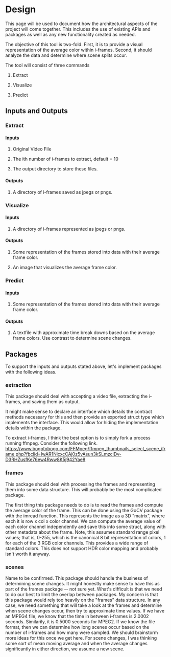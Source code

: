 # Design

This page will be used to document how the architectural aspects of the project 
will come together. This includes the use of existing APIs and packages as well 
as any new functionality created as needed.


The objective of this tool is two-fold. First, it is to provide a visual representation of the average color within i-frames. Second, it should analyze
the data and determine where scene splits occur.

The tool will consist of three commands

1. Extract

1. Visualize

1. Predict

## Inputs and Outputs

### Extract

#### Inputs

1. Original Video File

1. The ith number of i-frames to extract, default = 10

1. The output directory to store these files.

#### Outputs

1. A directory of i-frames saved as jpegs or pngs.

### Visualize

#### Inputs

1. A directory of i-frames represented as jpegs or pngs.

#### Outputs

1. Some representation of the frames stored into data with their average frame color.

1. An image that visualizes the average frame color.

### Predict

#### Inputs

1. Some representation of the frames stored into data with their average frame color.

#### Outputs

1. A textfile with approximate time break downs based on the average frame colors. Use contrast to determine scene changes.

## Packages

To support the inputs and outputs stated above, let's implement packages with the following ideas.

### extraction

This package should deal with accepting a video file, extracting the i-frames, and saving them as output.

It might make sense to declare an interface which details the contract methods necessary for this and then provide an exported
struct type which implements the interface. This would allow for hiding the implementation details within the package.

To extract i-frames, I think the best option is to simply fork a process running ffmpeg. Consider the following link.
https://www.bogotobogo.com/FFMpeg/ffmpeg_thumbnails_select_scene_iframe.php?fbclid=IwAR1NicxcCAj0z5vAsun3kSLmzciDv-D3RHZusfKe76ew4Rww8K5j942Yae8

### frames

This package should deal with processing the frames and representing them into some data structure. This will probably be the most complicated package.

The first thing this package needs to do is to read the frames and compute the average color of the frame. This can be done using the GoCV package with
the imread function. This represents the image as a 3D "matrix", where each it is row x col x color channel. We can compute the average value of each color channel independently and save this into some struct, along with other metadata about the frame. Note, this assumes standard range pixel values; that is, 0-255, which is the canonical 8 bit representation of colors, 1 for each of the 3 RGB color channels. This provides a wide range of standard colors. This does not support HDR color mapping and probably isn't worth it anyway.

### scenes

Name to be confirmed. This package should handle the business of determining scene changes. It might honestly make sense to have this as part of the frames package -- not sure yet. What's difficult is that we need to do our best to limit the overlap between packages. My concern is that this package would rely too heavily on the "frames" data structure. In any case, we need something that will take a look at the frames and determine when scene changes occur, then try to approximate time values. If we have an MPEG4 file, we know that the time in between i-frames is 2.0002 seconds. Similarily, it is 0.5000 seconds for MPEG2. If we know the file format, then we can determine how long scenes occur based on the number of i-frames and how many were sampled. We should brainstorm more ideas for this once we get here. For scene changes, I was thinking some sort of mean moving average and when the average changes significantly in either direction, we assume a new scene.   